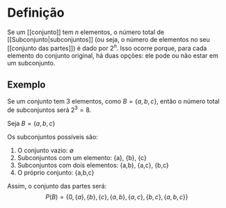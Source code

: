 # Definição
Se um [[conjunto]] tem $n$ elementos, o número total de [[Subconjunto|subconjuntos]] (ou seja, o número de elementos no seu [[conjunto das partes]]) é dado por $2^n$. Isso ocorre porque, para cada elemento do conjunto original, há duas opções: ele pode ou não estar em um subconjunto.
## Exemplo
Se um conjunto tem 3 elementos, como $B=\{a,b,c\}$, então o número total de subconjuntos será $2^3 = 8$.

Seja $B=\{a,b,c\}$

Os subconjuntos possíveis são:

1. O conjunto vazio: ∅
2. Subconjuntos com um elemento: {a}, {b}, {c}
3. Subconjuntos com dois elementos: {a,b}, {a,c}, {b,c}
4. O próprio conjunto: {a,b,c}

Assim, o conjunto das partes será:
$$ P(B) = \{0, \{a\}, \{b\}, \{c\}, \{a, b\}, \{a, c\},\{b, c\}, \{a, b, c\}\} $$